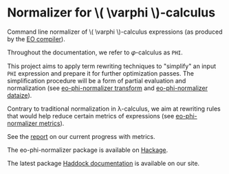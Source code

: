 # Normalizer for \\( \varphi \\)-calculus

Command line normalizer of \\( \varphi \\)-calculus expressions (as produced by the [EO compiler](https://github.com/objectionary/eo)).

Throughout the documentation, we refer to 𝜑-calculus as `PHI`.

This project aims to apply term rewriting techniques to "simplify" an input `PHI` expression and prepare it for further optimization passes. The simplification procedure will be a form of partial evaluation and normalization (see [eo-phi-normalizer transform](./eo-phi-normalizer/transform.md) and [eo-phi-normalizer dataize](./eo-phi-normalizer/dataize.md)).

Contrary to traditional normalization in λ-calculus, we aim at rewriting rules that would help reduce certain metrics of expressions (see [eo-phi-normalizer metrics](./eo-phi-normalizer/metrics.md)).

See the [report](https://www.objectionary.com/normalizer/report) on our current progress with metrics.

The eo-phi-normalizer package is available on [Hackage](https://hackage.haskell.org/package/eo-phi-normalizer).

The latest package [Haddock documentation](https://www.objectionary.com/normalizer/haddock) is available on our site.
